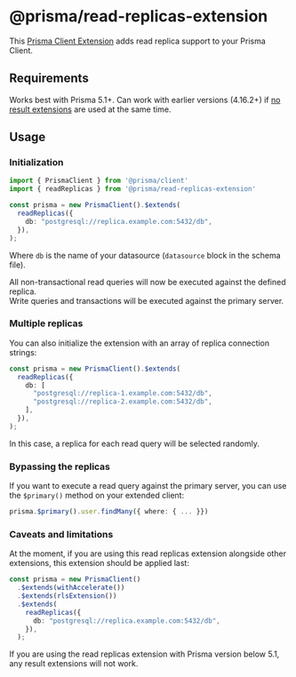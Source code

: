 #  @prisma/read-replicas-extension

This [Prisma Client Extension](https://www.prisma.io/docs/concepts/components/prisma-client/client-extensions) adds read replica support to your Prisma Client.

## Requirements

Works best with Prisma 5.1+. Can work with earlier versions (4.16.2+) if [no result extensions](https://www.prisma.io/docs/concepts/components/prisma-client/client-extensions/result) are used at the same time.

## Usage

### Initialization

```ts
import { PrismaClient } from '@prisma/client'
import { readReplicas } from '@prisma/read-replicas-extension'

const prisma = new PrismaClient().$extends(
  readReplicas({
    db: "postgresql://replica.example.com:5432/db",
  }),
);
```

Where `db` is the name of your datasource (`datasource` block in the schema file).

All non-transactional read queries will now be executed against the defined replica.   
Write queries and transactions will be executed against the primary server.

### Multiple replicas

You can also initialize the extension with an array of replica connection strings:

```ts
const prisma = new PrismaClient().$extends(
  readReplicas({
    db: [
      "postgresql://replica-1.example.com:5432/db",
      "postgresql://replica-2.example.com:5432/db",
    ],
  }),
);
```

In this case, a replica for each read query will be selected randomly.

### Bypassing the replicas

If you want to execute a read query against the primary server, you can use the `$primary()` method on your extended client:

```ts
prisma.$primary().user.findMany({ where: { ... }})
```

### Caveats and limitations

At the moment, if you are using this read replicas extension alongside other extensions, this extension should be applied last:

```ts
const prisma = new PrismaClient()
  .$extends(withAccelerate())
  .$extends(rlsExtension())
  .$extends(
    readReplicas({
      db: "postgresql://replica.example.com:5432/db",
    }),
  );
```

If you are using the read replicas extension with Prisma version below 5.1, any result extensions will not work.
